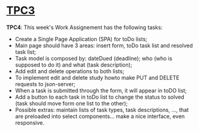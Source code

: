 <h1><a href="https://epl.di.uminho.pt/~jcr/AULAS/EngWeb2023/aulas2023.html">TPC3</a></h1>

<p><span class="w3-teal"><b>TPC4</b></span>: This week's Work Assignement has the following tasks: 
            </p><ul class="w3-ul">
            <li>Create a Single Page Application (SPA) for toDo lists;</li>
            <li>Main page should have 3 areas: insert form, toDo task list and resolved task list;</li>
            <li>Task model is composed by: dateDued (deadline); who (who is supposed to do it) and what (task description);</li>
            <li>Add edit and delete operations to both lists;</li>
            <li>To implement edit and delete study howto make PUT and DELETE requests to json-server;</li>
            <li>When a task is submitted through the form, it will appear in toDO list;</li>
            <li>Add a button to each task in toDo list to change the status to solved (task should move form one list to
              the other);
            </li>
            <li>Possible extras: maintain lists of task types, task descriptions, ..., that are preloaded into select components... make a nice interface, even responsive.</li>
          </ul><p></p>

<!--<code>Falta:</code>

<ul>
<li>Fazer botao edit + done</li>
<li>limpar css + codigo melhor</li>
<li>escrever readme</li>
<li>TPC TEORICA </li>
+explicar
+ problema done
</ul>-->

